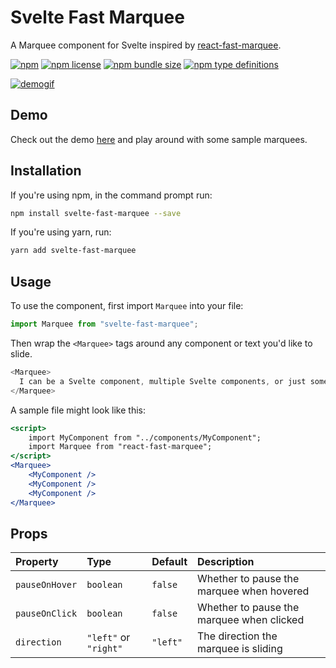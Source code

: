 # Svelte Fast Marquee
A Marquee component for Svelte inspired by [react-fast-marquee](https://github.com/justin-chu/react-fast-marquee).

[![npm](https://img.shields.io/npm/v/svelte-fast-marquee.svg)](https://www.npmjs.com/package/svelte-fast-marquee)
[![npm license](https://img.shields.io/npm/l/svelte-fast-marquee.svg)](https://www.npmjs.com/package/svelte-fast-marquee)
[![npm bundle size](https://img.shields.io/bundlephobia/min/svelte-fast-marquee.svg)](https://bundlephobia.com/result?p=svelte-fast-marquee)
[![npm type definitions](https://img.shields.io/npm/types/svelte-fast-marquee.svg)](https://www.npmjs.com/package/svelte-fast-marquee)

[![demogif](https://media.giphy.com/media/eKiQ1t5UuSj76KFNqg/giphy.gif)](https://media.giphy.com/media/eKiQ1t5UuSj76KFNqg/giphy.gif)


## Demo
Check out the demo [here](https://svelte.dev/repl/77064782be93415ab6370a4025778fb0?version=3.40.2) and play around with some sample marquees.

## Installation
If you're using npm, in the command prompt run:

```sh
npm install svelte-fast-marquee --save
```

If you're using yarn, run:

```sh
yarn add svelte-fast-marquee
```

## Usage

To use the component, first import `Marquee` into your file:

```js
import Marquee from "svelte-fast-marquee";
```

Then wrap the `<Marquee>` tags around any component or text you'd like to slide.

```js
<Marquee>
  I can be a Svelte component, multiple Svelte components, or just some text.
</Marquee>
```

A sample file might look like this:

```jsx
<script>
    import MyComponent from "../components/MyComponent";
    import Marquee from "react-fast-marquee";
</script>
<Marquee>
    <MyComponent />
    <MyComponent />
    <MyComponent />
</Marquee>
```

## Props

| Property        | Type                        | Default           | Description                                              |
| :-------------- | :-------------------------- | :---------------- | :------------------------------------------------------- |
| `pauseOnHover`  | `boolean`                   | `false`           | Whether to pause the marquee when hovered                |
| `pauseOnClick`  | `boolean`                   | `false`           | Whether to pause the marquee when clicked                |
| `direction`     | `"left"` or `"right"`       | `"left"`          | The direction the marquee is sliding                     |
